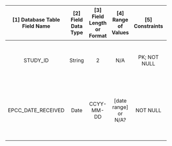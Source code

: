 | [1] Database Table Field Name	| [2] Field Data Type	| [3] Field Length or Format	| [4] Range of Values	| [5] Constraints	| [6] Representation of NULL / Missing data	| [7] Field Description	| [8] Sensitive Field	| [9] Identifiable Field	| [10] Field Group	| [11] Notes |
|:-----------------------------------------:	|:--------------------------:	|:----------------------------------:	|:---------------------------:	|:-------------------:	|:--------------------------------------------------------:	|:--------------------------:	|:------------------------:	|:--------------------------:	|:----------------------:	|:-------------:|
| STUDY_ID	| String             	| 2 	| N/A	| PK; NOT NULL	| N/A	| Unique record/ patient identifier IUPI / ISARIC ID?	| No?	| No?	| EPCC ID Lookup table?	| To be added by EPCC? |
| EPCC_DATE_RECEIVED	| Date	| CCYY-MM-DD	| [date range] or N/A?	| NOT NULL	| N/A	| Recording date on which EPCC received and ingested the data in this table.	| No?	| No?	| EPCC Data Streams Ingest ?	| To be added by EPCC |
